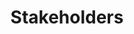 ---
# Files in this folder represent a Widget Page (homepage)
type: widget_page

title: Stakeholders
---